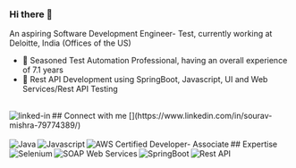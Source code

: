 ### Hi there 👋
An aspiring Software Development Engineer- Test, currently working at Deloitte, India (Offices of the US)
- 🔭 Seasoned Test Automation Professional, having an overall experience of 7.1 years
- 🌱 Rest API Development using SpringBoot, Javascript, UI and Web Services/Rest API Testing 
<br>
## Connect with me
[<img align="left" alt="linked-in" src="https://img.shields.io/badge/linkedin-%230077B5.svg?&style=for-the-badge&logo=linkedin&logoColor=white" />](https://www.linkedin.com/in/sourav-mishra-79774389/)
<br>
<br>
## Expertise
<img align="left" alt="Java" src="https://img.shields.io/badge/react%20-%2320232a.svg?&style=for-the-badge&logo=react&logoColor=%2361DAFB" />
<img align="left" alt="Javascript" src="https://img.shields.io/badge/node.js%20-%2343853D.svg?&style=for-the-badge&logo=node.js&logoColor=white" />
<img align="left" alt="AWS Certified Developer- Associate" src="https://img.shields.io/badge/Amazon%20AWS-%23232F3E?logo=amazon-aws&logoColor=white&style=for-the-badge" />
<img align="left" alt="Selenium" src="https://img.shields.io/badge/postgres-%23316192.svg?&style=for-the-badge&logo=postgresql&logoColor=white" />
<img align="left" alt="SOAP Web Services" src="https://img.shields.io/badge/Android-3DDC84?logo=android&logoColor=white&style=for-the-badge" />
<img align="left" alt="SpringBoot" src="https://img.shields.io/badge/spring%20-%236DB33F.svg?&style=for-the-badge&logo=spring&logoColor=white" />
<img align="left" alt="Rest API" src="https://img.shields.io/badge/spring%20-%236DB33F.svg?&style=for-the-badge&logo=spring&logoColor=white" />
<br>
<br>
